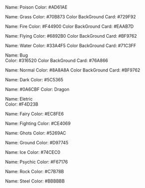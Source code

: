 Name: Poison
Color: #AD61AE

Name: Grass 
Color: #70B873
Color BackGround Card: #729F92

Name: Fire 
Color: #F44900
Color BackGround Card: #EAAB7D

Name: Flying
Color: #6892B0 
Color BackGround Card: #BF9762
 
Name: Water
Color: #33A4F5
Color BackGround Card: #71C3FF

Name: Bug  
Color: #316520
Color BackGround Card: #76A866

Name: Normal
Color: #8A8A8A
Color BackGround Card: #BF9762

Name: Dark
Color: #5C5365

Name: #0A6CBF
Color: Dragon

Name: Eletric   
Color: #F4D23B

Name: Fairy
Color: #EC8FE6

Name: Fighting
Color: #CE4069

Name: Ghots 
Color: #5269AC

Name: Ground 
Color: #D97745

Name: Ice
Color: #74CEC0

Name:  Psychic
Color: #F67176

Name: Rock
Color: #C7B78B
 
Name: Steel
Color: #BBBBBB



